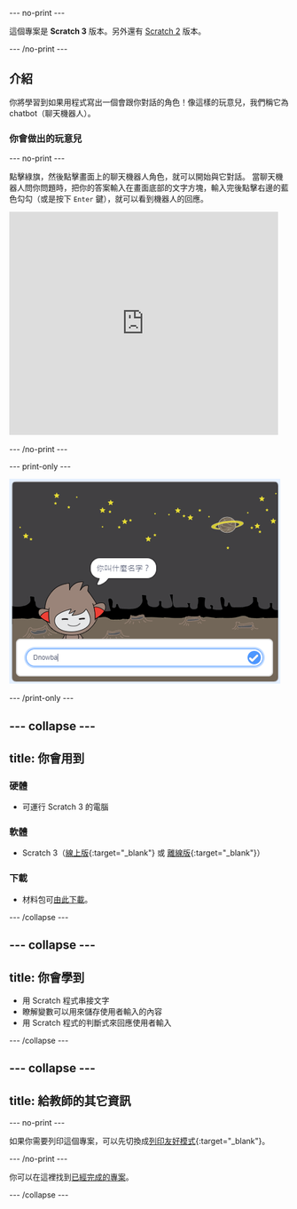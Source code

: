 --- no-print ---

這個專案是 **Scratch 3** 版本。另外還有 [Scratch 2](https://projects.raspberrypi.org/en/projects/chatbot-scratch2) 版本。

--- /no-print ---

## 介紹

你將學習到如果用程式寫出一個會跟你對話的角色！像這樣的玩意兒，我們稱它為 chatbot（聊天機器人）。

### 你會做出的玩意兒

--- no-print ---

點擊綠旗，然後點擊畫面上的聊天機器人角色，就可以開始與它對話。 當聊天機器人問你問題時，把你的答案輸入在畫面底部的文字方塊，輸入完後點擊右邊的藍色勾勾（或是按下 `Enter` 鍵），就可以看到機器人的回應。

<div class="scratch-preview">
  <iframe allowtransparency="true" width="485" height="402" src="https://scratch.mit.edu/projects/embed/377773930/?autostart=false" 
  frameborder="0" scrolling="no"></iframe>
</div>

--- /no-print ---

--- print-only ---

![完成的專案](images/chatbot-preview.png)

--- /print-only ---

--- collapse ---
---
title: 你會用到
---
### 硬體

- 可運行 Scratch 3 的電腦

### 軟體

- Scratch 3（[線上版](https://rpf.io/scratchon){:target="_blank"} 或 [離線版](https://rpf.io/scratchoff){:target="_blank"}）

### 下載

- 材料包可[由此下載](http://rpf.io/p/zh-TW/chatbot-go)。

--- /collapse ---

--- collapse ---
---
title: 你會學到
---
- 用 Scratch 程式串接文字
- 瞭解變數可以用來儲存使用者輸入的內容
- 用 Scratch 程式的判斷式來回應使用者輸入

--- /collapse ---

--- collapse ---
---
title: 給教師的其它資訊
---
--- no-print ---

如果你需要列印這個專案，可以先切換成[列印友好模式](https://projects.raspberrypi.org/zh-TW/projects/chatbot/print){:target="_blank"}。

--- /no-print ---

你可以在這裡找到[已經完成的專案](http://rpf.io/p/zh-TW/chatbot-get)。

--- /collapse ---